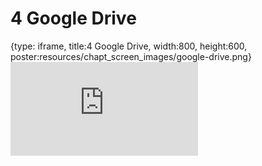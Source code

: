 # 4 Google Drive
 
{type: iframe, title:4 Google Drive, width:800, height:600, poster:resources/chapt_screen_images/google-drive.png}
![](https://datatrail-jhu.github.io/02_googlecloud/no_toc/google-drive.html)
 

 
